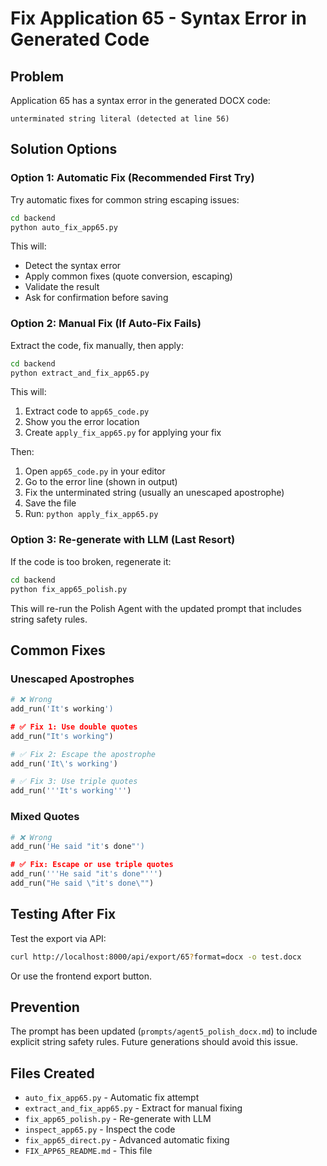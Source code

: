 # Fix Application 65 - Syntax Error in Generated Code

## Problem
Application 65 has a syntax error in the generated DOCX code:
```
unterminated string literal (detected at line 56)
```

## Solution Options

### Option 1: Automatic Fix (Recommended First Try)
Try automatic fixes for common string escaping issues:

```bash
cd backend
python auto_fix_app65.py
```

This will:
- Detect the syntax error
- Apply common fixes (quote conversion, escaping)
- Validate the result
- Ask for confirmation before saving

### Option 2: Manual Fix (If Auto-Fix Fails)
Extract the code, fix manually, then apply:

```bash
cd backend
python extract_and_fix_app65.py
```

This will:
1. Extract code to `app65_code.py`
2. Show you the error location
3. Create `apply_fix_app65.py` for applying your fix

Then:
1. Open `app65_code.py` in your editor
2. Go to the error line (shown in output)
3. Fix the unterminated string (usually an unescaped apostrophe)
4. Save the file
5. Run: `python apply_fix_app65.py`

### Option 3: Re-generate with LLM (Last Resort)
If the code is too broken, regenerate it:

```bash
cd backend
python fix_app65_polish.py
```

This will re-run the Polish Agent with the updated prompt that includes string safety rules.

## Common Fixes

### Unescaped Apostrophes
```python
# ❌ Wrong
add_run('It's working')

# ✅ Fix 1: Use double quotes
add_run("It's working")

# ✅ Fix 2: Escape the apostrophe
add_run('It\'s working')

# ✅ Fix 3: Use triple quotes
add_run('''It's working''')
```

### Mixed Quotes
```python
# ❌ Wrong
add_run('He said "it's done"')

# ✅ Fix: Escape or use triple quotes
add_run('''He said "it's done"''')
add_run("He said \"it's done\"")
```

## Testing After Fix

Test the export via API:
```bash
curl http://localhost:8000/api/export/65?format=docx -o test.docx
```

Or use the frontend export button.

## Prevention

The prompt has been updated (`prompts/agent5_polish_docx.md`) to include explicit string safety rules. Future generations should avoid this issue.

## Files Created

- `auto_fix_app65.py` - Automatic fix attempt
- `extract_and_fix_app65.py` - Extract for manual fixing
- `fix_app65_polish.py` - Re-generate with LLM
- `inspect_app65.py` - Inspect the code
- `fix_app65_direct.py` - Advanced automatic fixing
- `FIX_APP65_README.md` - This file
